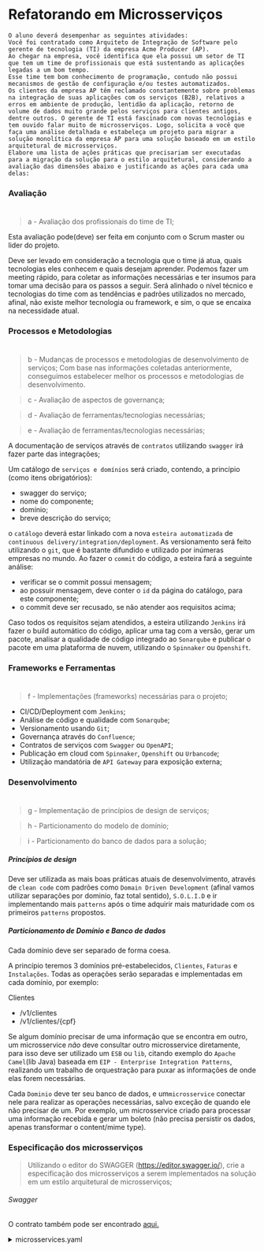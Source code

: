 # Refatorando em Microsserviços
```
O aluno deverá desempenhar as seguintes atividades:
Você foi contratado como Arquiteto de Integração de Software pelo gerente de tecnologia (TI) da empresa Acme Producer (AP).
Ao chegar na empresa, você identifica que ela possui um setor de TI que tem um time de profissionais que está sustentando as aplicações legadas a um bom tempo.
Esse time tem bom conhecimento de programação, contudo não possui mecanismos de gestão de configuração e/ou testes automatizados. 
Os clientes da empresa AP têm reclamado constantemente sobre problemas na integração de suas aplicações com os serviços (B2B), relativos a erros em ambiente de produção, lentidão da aplicação, retorno de volume de dados muito grande pelos serviços para clientes antigos, dentre outros. O gerente de TI está fascinado com novas tecnologias e tem ouvido falar muito de microsserviços. Logo, solicita a você que faça uma análise detalhada e estabeleça um projeto para migrar a solução monolítica da empresa AP para uma solução baseado em um estilo arquitetural de microsserviços. 
Elabore uma lista de ações práticas que precisariam ser executadas para a migração da solução para o estilo arquitetural, considerando a avaliação das dimensões abaixo e justificando as ações para cada uma delas:
```
### Avaliação
#
> a - Avaliação dos profissionais do time de TI;
> 
Esta avaliação pode(deve) ser feita em conjunto com o Scrum master ou lider do projeto.

Deve ser levado em consideração a tecnologia que o time já atua, quais tecnologias eles conhecem e quais desejam aprender.
Podemos fazer um meeting rápido, para coletar as informações necessárias e ter insumos para tomar uma decisão para os passos a seguir.
Será alinhado o nível técnico e tecnologias do time com as tendências e padrões utilizados no mercado, afinal, não existe melhor tecnologia ou framework, e sim, o que se encaixa na necessidade atual.

### Processos e Metodologias
#
> b - Mudanças de processos e metodologias de desenvolvimento de serviços;
Com base nas informações coletadas anteriormente, conseguimos estabelecer melhor os processos e metodologias de desenvolvimento.

> c - Avaliação de aspectos de governança;

> d - Avaliação de ferramentas/tecnologias necessárias;

> e - Avaliação de ferramentas/tecnologias necessárias;

A documentação de serviços através de `contratos` utilizando `swagger` irá fazer parte das integrações;

Um catálogo de `serviços e domínios` será criado, contendo, a princípio (como itens obrigatórios):
- swagger do serviço;
- nome do componente;
- domínio;
- breve descrição do serviço;

o `catálogo` deverá estar linkado com a nova `esteira automatizada` de `continuous delivery/integration/deployment`.
As versionamento será feito utilizando o `git`, que é bastante difundido e utilizado por inúmeras empresas no mundo.
Ao fazer o `commit` do código, a esteira fará a seguinte análise:
- verificar se o commit possui mensagem;
- ao possuir mensagem, deve conter o `id` da página do catálogo, para este componente;
- o commit deve ser recusado, se não atender aos requisitos acima;

Caso todos os requisitos sejam atendidos, a esteira utilizando `Jenkins` irá fazer o build automático do código, aplicar uma tag com a versão, gerar um pacote, analisar a qualidade de código integrado ao `Sonarqube` e publicar o pacote em uma plataforma de nuvem, utilizando o `Spinnaker` ou `Openshift`.

### Frameworks e Ferramentas
#
> f - Implementações (frameworks) necessárias para o projeto;
- CI/CD/Deployment com `Jenkins`;
- Análise de código e qualidade com `Sonarqube`;
- Versionamento usando `Git`;
- Governança através do `Confluence`;
- Contratos de serviços com `Swagger` ou `OpenAPI`;
- Publicação em cloud com `Spinnaker`, `Openshift` ou `Urbancode`;
- Utilização mandatória de `API Gateway` para exposição externa;

### Desenvolvimento
#
> g - Implementação de princípios de design de serviços;

> h - Particionamento do modelo de domínio;

> i -  Particionamento do banco de dados para a solução;

##### Princípios de design

Deve ser utilizada as mais boas práticas atuais de desenvolvimento, através de `clean code` com padrões como `Domain Driven Development` (afinal vamos utilizar separações por dominio, faz total sentido), `S.O.L.I.D` e ir implementando mais `patterns` após o time adquirir mais maturidade com os primeiros `patterns` propostos.

##### Particionamento de Domínio e Banco de dados

Cada domínio deve ser separado de forma coesa.

A princípio teremos 3 domínios pré-estabelecidos, `Clientes`, `Faturas` e `Instalações`.
Todas as operações serão separadas e implementadas em cada domínio, por exemplo:

Clientes

* /v1/clientes
* /v1/clientes/{cpf}

Se algum domínio precisar de uma informação que se encontra em outro, um microsservice *não* deve consultar outro microsservice diretamente, para isso deve ser utilizado um `ESB` ou `lib`, citando exemplo do `Apache Camel`(lib Java) baseada em `EIP - Enterprise Integration Patterns`, realizando um trabalho de orquestração para puxar as informações de onde elas forem necessárias.

Cada `Dominio` deve ter seu banco de dados, e um`microsservice` conectar nele para realizar as operações necessárias, salvo exceção de quando ele não precisar de um. Por exemplo, um microsservice criado para processar uma informação recebida e gerar um boleto (não precisa persistir os dados, apenas transformar o content/mime type).

### Especificação dos microsserviços

> Utilizando o editor do SWAGGER (https://editor.swagger.io/), crie a especificação dos microsserviços a serem implementados na solução em um estilo arquitetural de microsserviços;

###### Swagger
O contrato também pode ser encontrado [aqui.](https://github.com/renatoaps/igti-atividade-ari/blob/main/microservice.yaml)
<details>
  <summary>microsservices.yaml</summary>
  
```
  swagger: "2.0"
info:
  version: "1.0.0"
  title: "Refatorando em Microsservices"
  termsOfService: "http://swagger.io/terms/"
  contact:
    email: "apiteam@swagger.io"
  license:
    name: "Apache 2.0"
    url: "http://www.apache.org/licenses/LICENSE-2.0.html"
host: "acme-producer.api.io"
basePath: "/v1"
tags:
- name: "Clientes"
  description: "API cliente domain"
- name: "Instalacoes"
  description: "API instalacao domain"
- name: "Faturas"
  description: "API fatura domain"
schemes:
- "https"
- "http"
paths:
  /clientes:
    post:
      tags:
      - "Clientes"
      summary: "Criar cliente na base"
      operationId: "inserirCliente"
      produces:
      - "application/json"
      parameters:
      - in: "body"
        name: "body"
        required: true
        schema:
          $ref: "#/definitions/Cliente"
      responses:
        "201":
          description: "cliente criado com sucesso"
      security:
        - apiKey: []
    get:
      tags:
      - "Clientes"
      summary: "Recupera info de todos os clientes"
      description: ""
      operationId: "getAllClienteData"
      produces:
      - "application/json"
      responses:
        "200":
          description: "successful operation"
          schema:
            $ref: "#/definitions/DadosClientesCadastrados"
        "400":
          description: "Invalid cpf supplied"
        "404":
          description: "User not found"
      security:
        - apiKey: []
  /clientes/{cpf}:
    get:
      tags:
      - "Clientes"
      summary: "Recupera info por CPF"
      description: ""
      operationId: "getClienteById"
      produces:
      - "application/json"
      parameters:
      - name: "cpf"
        in: "path"
        required: true
        type: "string"
      responses:
        "200":
          description: "successful operation"
          schema:
            $ref: "#/definitions/DadosCliente"
        "400":
          description: "Invalid cpf supplied"
        "404":
          description: "User not found"
      security:
        - apiKey: []

  /instalacoes:
    post:
      tags:
      - "Instalacoes"
      summary: "Criar instalacao na base"
      operationId: "inserirInstalacao"
      produces:
      - "application/json"
      parameters:
      - in: "body"
        name: "body"
        required: true
        schema:
          $ref: "#/definitions/Instalacao"
      responses:
        "201":
          description: "instalacao criada com sucesso"
      security:
        - apiKey: []
    get:
      tags:
      - "Instalacoes"
      summary: "Recupera todas as instalacoes"
      description: ""
      operationId: "getAllInstalacao"
      produces:
      - "application/json"
      responses:
        "200":
          description: "successful operation"
          schema:
            $ref: "#/definitions/DadosInstalacaoCadastrados"
        "400":
          description: "Some error"
        "404":
          description: "Instalacao nao encontrada"
      security:
        - apiKey: []
  /instalacoes/{id}:
    get:
      tags:
      - "Instalacoes"
      summary: "Recupera info por ID"
      description: ""
      operationId: "getInstalacaoById"
      produces:
      - "application/json"
      parameters:
      - name: "id"
        in: "path"
        required: true
        type: "string"
      responses:
        "200":
          description: "successful operation"
          schema:
            $ref: "#/definitions/DadosInstalacao"
        "400":
          description: "Invalid id supplied"
        "404":
          description: "Instalacao nao encontrada"
      security:
        - apiKey: []
        
  /instalacoes/cliente/{cpf}:
    get:
      tags:
      - "Instalacoes"
      summary: "Recupera info por CPF"
      description: ""
      operationId: "getInstalacaoByCpf"
      produces:
      - "application/json"
      parameters:
      - name: "cpf"
        in: "path"
        required: true
        type: "string"
      responses:
        "200":
          description: "successful operation"
          schema:
            $ref: "#/definitions/DadosInstalacao"
        "400":
          description: "Invalid id supplied"
        "404":
          description: "Instalacao nao encontrada"
      security:
        - apiKey: []
        
  /faturas:
    post:
      tags:
      - "Faturas"
      summary: "Criar Faturas na base"
      operationId: "inserirFatura"
      produces:
      - "application/json"
      parameters:
      - in: "body"
        name: "body"
        required: true
        schema:
          $ref: "#/definitions/Fatura"
      responses:
        "201":
          description: "Faturas criada com sucesso"
      security:
        - apiKey: []
    get:
      tags:
      - "Faturas"
      summary: "Recupera todas as Faturas"
      description: ""
      operationId: "getAllFatura"
      produces:
      - "application/json"
      responses:
        "200":
          description: "successful operation"
          schema:
            $ref: "#/definitions/DadosFaturasCadastradas"
        "400":
          description: "Some error"
        "404":
          description: "Instalacao nao encontrada"
      security:
        - apiKey: []
  /faturas/{id}:
    get:
      tags:
      - "Faturas"
      summary: "Recupera info por ID"
      description: ""
      operationId: "getFaturaById"
      produces:
      - "application/json"
      parameters:
      - name: "id"
        in: "path"
        required: true
        type: "string"
      responses:
        "200":
          description: "successful operation"
          schema:
            $ref: "#/definitions/DadosFatura"
        "400":
          description: "Invalid id supplied"
        "404":
          description: "Fatura nao encontrada"
      security:
        - apiKey: []
  /faturas/cliente/{cpf}:
    get:
      tags:
      - "Faturas"
      summary: "Recupera info por CPF"
      description: ""
      operationId: "getFaturasByCpf"
      produces:
      - "application/json"
      parameters:
      - name: "cpf"
        in: "path"
        required: true
        type: "string"
      responses:
        "200":
          description: "successful operation"
          schema:
            $ref: "#/definitions/DadosFatura"
        "400":
          description: "Invalid id supplied"
        "404":
          description: "Instalacao nao encontrada"
      security:
        - apiKey: []
securityDefinitions:
  apiKey:
    type: apiKey
    in: header
    name: X-API-Key
    
definitions:
  DadosClientesCadastrados:
    type: "object"
    properties:
      dados:
        type: "array"
        items:
          $ref: "#/definitions/DadosCliente"
  DadosCliente:
    type: "object"
    properties:
      dadosCliente:
        $ref: "#/definitions/Cliente"
      dadosInstalacao:
        $ref: "#/definitions/DadosInstalacao"
  Cliente:
    type: "object"
    properties:
      id:
        type: "integer"
        format: "int64"
      nome:
        type: "string"
      dataNascimento:
        type: "string"
        format: "date"
      cpf:
        type: "string"
      endereco:
        $ref: "#/definitions/Endereco"
    xml:
      name: "Cliente"
  DadosInstalacaoCadastrados:
    type: "object"
    properties:
      dados:
        type: "array"
        items:
          $ref: "#/definitions/DadosInstalacao"
  DadosInstalacao:
    type: "object"
    properties:
      id:
        type: "string"
      endereco:
        $ref: "#/definitions/Endereco"
  Instalacao:
    type: "object"
    properties:
      endereco:
          $ref: "#/definitions/Endereco"
          
  DadosFaturasCadastradas:
    type: "object"
    properties:
      dados:
        type: "array"
        items:
          $ref: "#/definitions/DadosFatura"
  DadosFatura:
    type: "object"
    properties: 
      id:
        type: "integer"
      dadosFatura:
        $ref: "#/definitions/Fatura"
        
  Fatura:
    type: "object"
    properties:
      codigoInstalacao:
        type: "string"
      cpf:
        type: "string"
      dataVencimento:
        type: "string"
        format: "date"
      dataLeitura:
        type: "string"
        format: "date"
      valorLeitura:
        type: "number"
      valorConta:
        type: "number"
          
  Endereco:
    type: "object"
    properties:
      logradouro:
        type: "string"
      cep:
        type: "string"
      complemento:
        type: "string"
 ```
</details>
